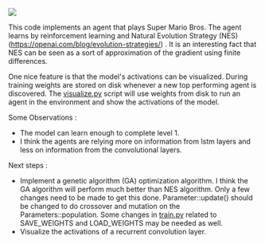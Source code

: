 ![](media/MarioDemo.gif)


This code implements an agent that plays Super Mario Bros. The agent learns by reinforcement learning and Natural Evolution Strategy (NES) (https://openai.com/blog/evolution-strategies/) . It is an interesting fact that NES can be seen as a sort of approximation of the gradient using finite differences.

One nice feature is that the model's activations can be visualized. During training weights are stored on disk whenever a new top performing agent is discovered. The [visualize.py](visualize.py) script will use weights from disk to run an agent in the environment and show the activations of the model.

Some Observations :
* The model can learn enough to complete level 1.
* I think the agents are relying more on information from lstm layers and less on information from the convolutional layers.

Next steps :
* Implement a genetic algorithm (GA) optimization algorithm. I think the GA algorithm will perform much better than NES algorithm. Only a few changes need to be made to get this done. Parameter::update() should be changed to do crossover and mutation on the Parameters::population. Some changes in [train.py](train.py) related to SAVE_WEIGHTS and LOAD_WEIGHTS may be needed as well.
* Visualize the activations of a recurrent convolution layer.